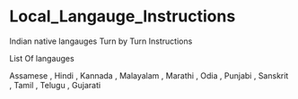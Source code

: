 # Local_Langauge_Instructions
Indian native langauges Turn by Turn Instructions

List Of langauges 

Assamese ,
Hindi ,
Kannada ,
Malayalam , 
Marathi ,
Odia , 
Punjabi , 
Sanskrit ,
Tamil ,
Telugu ,
Gujarati
